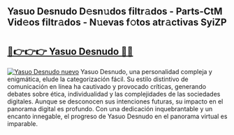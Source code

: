 ## Yasuo Desnudo D𝚎sn𝚞dos filtr𝚊dos - Parts-CtM Vid𝚎os filtr𝚊dos - N𝚞evas f𝚘tos atr𝚊ctivas SyiZP

# <h2><a href="http://mbap3z.tromn.icu/?c=Yasuo+Desnudo">🔗👉👉👉 Yasuo Desnudo 🔗🔗</a></h2>

[![Yasuo Desnudo nuevo](https://i.imgur.com/pEAQMta.gif)](http://mbap3z.tromn.icu/?c=Yasuo+Desnudo)
Yasuo Desnudo, una personalidad compleja y enigmática, elude la categorización fácil. Su estilo distintivo de comunicación en línea ha cautivado y provocado críticas, generando debates sobre ética, individualidad y las complejidades de las sociedades digitales. Aunque se desconocen sus intenciones futuras, su impacto en el panorama digital es profundo. Con una dedicación inquebrantable y un encanto innegable, el progreso de Yasuo Desnudo en el panorama virtual es imparable.
